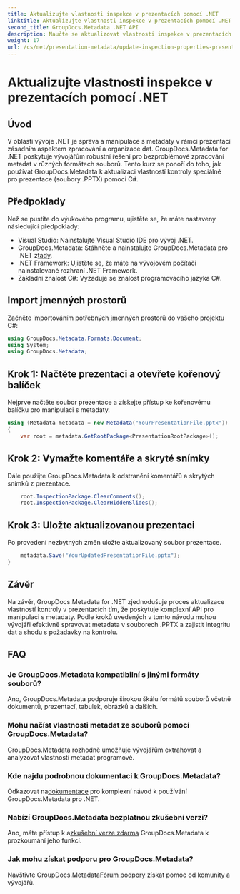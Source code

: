 ```yaml
---
title: Aktualizujte vlastnosti inspekce v prezentacích pomocí .NET
linktitle: Aktualizujte vlastnosti inspekce v prezentacích pomocí .NET
second_title: GroupDocs.Metadata .NET API
description: Naučte se aktualizovat vlastnosti inspekce v prezentacích pomocí .NET s GroupDocs.Metadata. Snadná a efektivní manipulace s metadaty pro soubory .PPTX.
weight: 17
url: /cs/net/presentation-metadata/update-inspection-properties-presentations/
---
```


# Aktualizujte vlastnosti inspekce v prezentacích pomocí .NET

## Úvod
V oblasti vývoje .NET je správa a manipulace s metadaty v rámci prezentací zásadním aspektem zpracování a organizace dat. GroupDocs.Metadata for .NET poskytuje vývojářům robustní řešení pro bezproblémové zpracování metadat v různých formátech souborů. Tento kurz se ponoří do toho, jak používat GroupDocs.Metadata k aktualizaci vlastností kontroly speciálně pro prezentace (soubory .PPTX) pomocí C#.
## Předpoklady
Než se pustíte do výukového programu, ujistěte se, že máte nastaveny následující předpoklady:
- Visual Studio: Nainstalujte Visual Studio IDE pro vývoj .NET.
-  GroupDocs.Metadata: Stáhněte a nainstalujte GroupDocs.Metadata pro .NET z[tady](https://releases.groupdocs.com/metadata/net/).
- .NET Framework: Ujistěte se, že máte na vývojovém počítači nainstalované rozhraní .NET Framework.
- Základní znalost C#: Vyžaduje se znalost programovacího jazyka C#.

## Import jmenných prostorů
Začněte importováním potřebných jmenných prostorů do vašeho projektu C#:
```csharp
using GroupDocs.Metadata.Formats.Document;
using System;
using GroupDocs.Metadata;
```
## Krok 1: Načtěte prezentaci a otevřete kořenový balíček
Nejprve načtěte soubor prezentace a získejte přístup ke kořenovému balíčku pro manipulaci s metadaty.

```csharp
using (Metadata metadata = new Metadata("YourPresentationFile.pptx"))
{
    var root = metadata.GetRootPackage<PresentationRootPackage>();
```
## Krok 2: Vymažte komentáře a skryté snímky
Dále použijte GroupDocs.Metadata k odstranění komentářů a skrytých snímků z prezentace.

```csharp
    root.InspectionPackage.ClearComments();
    root.InspectionPackage.ClearHiddenSlides();
```
## Krok 3: Uložte aktualizovanou prezentaci
Po provedení nezbytných změn uložte aktualizovaný soubor prezentace.

```csharp
    metadata.Save("YourUpdatedPresentationFile.pptx");
}
```

## Závěr
Na závěr, GroupDocs.Metadata for .NET zjednodušuje proces aktualizace vlastností kontroly v prezentacích tím, že poskytuje komplexní API pro manipulaci s metadaty. Podle kroků uvedených v tomto návodu mohou vývojáři efektivně spravovat metadata v souborech .PPTX a zajistit integritu dat a shodu s požadavky na kontrolu.

## FAQ
### Je GroupDocs.Metadata kompatibilní s jinými formáty souborů?
Ano, GroupDocs.Metadata podporuje širokou škálu formátů souborů včetně dokumentů, prezentací, tabulek, obrázků a dalších.
### Mohu načíst vlastnosti metadat ze souborů pomocí GroupDocs.Metadata?
GroupDocs.Metadata rozhodně umožňuje vývojářům extrahovat a analyzovat vlastnosti metadat programově.
### Kde najdu podrobnou dokumentaci k GroupDocs.Metadata?
 Odkazovat na[dokumentace](https://tutorials.groupdocs.com/metadata/net/) pro komplexní návod k používání GroupDocs.Metadata pro .NET.
### Nabízí GroupDocs.Metadata bezplatnou zkušební verzi?
 Ano, máte přístup k a[zkušební verze zdarma](https://releases.groupdocs.com/) GroupDocs.Metadata k prozkoumání jeho funkcí.
### Jak mohu získat podporu pro GroupDocs.Metadata?
 Navštivte GroupDocs.Metadata[Fórum podpory](https://forum.groupdocs.com/c/metadata/14) získat pomoc od komunity a vývojářů.